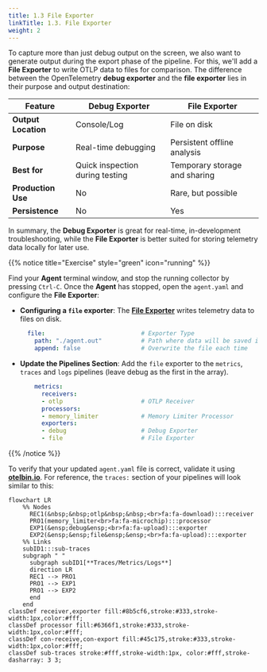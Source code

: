 ```yaml
---
title: 1.3 File Exporter
linkTitle: 1.3. File Exporter
weight: 2
---
```


To capture more than just debug output on the screen, we also want to generate output during the export phase of the pipeline. For this, we'll add a **File Exporter** to write OTLP data to files for comparison. The difference between the OpenTelemetry **debug exporter** and the **file exporter** lies in their purpose and output destination:

| Feature             | Debug Exporter                  | File Exporter                 |
|---------------------|---------------------------------|-------------------------------|
| **Output Location** | Console/Log                     | File on disk                  |
| **Purpose**         | Real-time debugging             | Persistent offline analysis   |
| **Best for**        | Quick inspection during testing | Temporary storage and sharing |
| **Production Use**  | No                              | Rare, but possible            |
| **Persistence**     | No                              | Yes                           |

In summary, the **Debug Exporter** is great for real-time, in-development troubleshooting, while the **File Exporter** is better suited for storing telemetry data locally for later use.

{{% notice title="Exercise" style="green" icon="running" %}}

Find your **Agent** terminal window, and stop the running collector by pressing `Ctrl-C`. Once the **Agent** has stopped, open the `agent.yaml` and configure the **File Exporter**:

- **Configuring a `file` exporter**: The [**File Exporter**](https://github.com/open-telemetry/opentelemetry-collector-contrib/blob/main/exporter/fileexporter/README.md) writes telemetry data to files on disk.

  ```yaml
    file:                           # Exporter Type
      path: "./agent.out"           # Path where data will be saved in OTLP json format
      append: false                 # Overwrite the file each time
  ```

- **Update the Pipelines Section**: Add the `file` exporter to the `metrics`, `traces` and `logs` pipelines (leave debug as the first in the array).

  ```yaml
      metrics:
        receivers:
        - otlp                      # OTLP Receiver
        processors:
        - memory_limiter            # Memory Limiter Processor
        exporters:
        - debug                     # Debug Exporter
        - file                      # File Exporter
  ```

{{% /notice %}}

To verify that your updated `agent.yaml` file is correct, validate it using [**otelbin.io**](https://www.otelbin.io/). For reference, the `traces:` section of your pipelines will look similar to this:

```mermaid
flowchart LR
    %% Nodes
      REC1(&nbsp;&nbsp;otlp&nbsp;&nbsp;<br>fa:fa-download):::receiver
      PRO1(memory_limiter<br>fa:fa-microchip):::processor
      EXP1(&ensp;debug&ensp;<br>fa:fa-upload):::exporter
      EXP2(&ensp;&ensp;file&ensp;&ensp;<br>fa:fa-upload):::exporter
    %% Links
    subID1:::sub-traces
    subgraph " "
      subgraph subID1[**Traces/Metrics/Logs**]
      direction LR
      REC1 --> PRO1
      PRO1 --> EXP1
      PRO1 --> EXP2
      end
    end
classDef receiver,exporter fill:#8b5cf6,stroke:#333,stroke-width:1px,color:#fff;
classDef processor fill:#6366f1,stroke:#333,stroke-width:1px,color:#fff;
classDef con-receive,con-export fill:#45c175,stroke:#333,stroke-width:1px,color:#fff;
classDef sub-traces stroke:#fff,stroke-width:1px, color:#fff,stroke-dasharray: 3 3;
```
